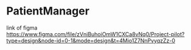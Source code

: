 # PatientManager
link of figma https://www.figma.com/file/zVniBuhoiOmW1CXCa8vNq0/Project-pilot?type=design&node-id=0-1&mode=design&t=4Mio1Z7NnPvyqzZz-0
